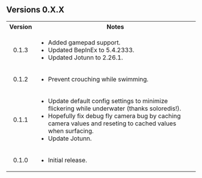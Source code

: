 <div class="header">
	<h2>Versions 0.X.X</h2>
</div>
<table>
	<tbody>
		<tr>
			<th align="center">Version</th>
			<th align="center">Notes</th>
		</tr>
		<tr>
					<td align="center">0.1.3</td>
			<td align="left">
				<ul>
					<li>Added gamepad support.</li>
					<li>Updated BepInEx to 5.4.2333.</li>
					<li>Updated Jotunn to 2.26.1.</li>
				</ul>
			</td>
		</tr>
		<tr>
			<td align="center">0.1.2</td>
			<td align="left">
				<ul>
					<li>Prevent crouching while swimming.</li>
				</ul>
			</td>
		</tr>
		<tr>
			<td align="center">0.1.1</td>
			<td align="left">
				<ul>
					<li>Update default config settings to minimize flickering while underwater (thanks soloredis!).</li>
					<li>Hopefully fix debug fly camera bug by caching camera values and reseting to cached values when surfacing.</li>
					<li>Update Jotunn.</li>
				</ul>
			</td>
		</tr>
		<tr>
			<td align="center">0.1.0</td>
			<td align="left">
				<ul>
					<li>Initial release.</li>
				</ul>
			</td>
		</tr>
	</tbody>
</table>